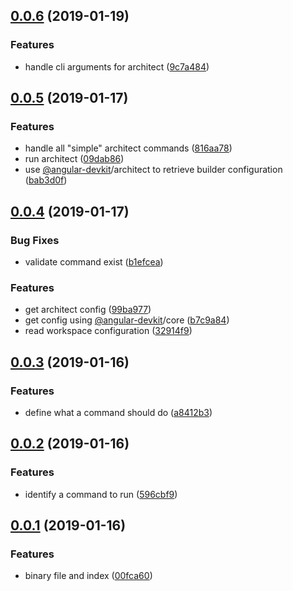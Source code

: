 ## [0.0.6](https://github.com/noelmace/simplified-angular-cli/compare/v0.0.5...v0.0.6) (2019-01-19)


### Features

* handle cli arguments for architect ([9c7a484](https://github.com/noelmace/simplified-angular-cli/commit/9c7a484))



## [0.0.5](https://github.com/noelmace/simplified-angular-cli/compare/v0.0.4...v0.0.5) (2019-01-17)


### Features

* handle all "simple" architect commands ([816aa78](https://github.com/noelmace/simplified-angular-cli/commit/816aa78))
* run architect ([09dab86](https://github.com/noelmace/simplified-angular-cli/commit/09dab86))
* use [@angular-devkit](https://github.com/angular-devkit)/architect to retrieve builder configuration ([bab3d0f](https://github.com/noelmace/simplified-angular-cli/commit/bab3d0f))



## [0.0.4](https://github.com/noelmace/simplified-angular-cli/compare/v0.0.3...v0.0.4) (2019-01-17)


### Bug Fixes

* validate command exist ([b1efcea](https://github.com/noelmace/simplified-angular-cli/commit/b1efcea))


### Features

* get architect config ([99ba977](https://github.com/noelmace/simplified-angular-cli/commit/99ba977))
* get config using [@angular-devkit](https://github.com/angular-devkit)/core ([b7c9a84](https://github.com/noelmace/simplified-angular-cli/commit/b7c9a84))
* read workspace configuration ([32914f9](https://github.com/noelmace/simplified-angular-cli/commit/32914f9))



## [0.0.3](https://github.com/noelmace/simplified-angular-cli/compare/v0.0.2...v0.0.3) (2019-01-16)


### Features

* define what a command should do ([a8412b3](https://github.com/noelmace/simplified-angular-cli/commit/a8412b3))



## [0.0.2](https://github.com/noelmace/simplified-angular-cli/compare/v0.0.1...v0.0.2) (2019-01-16)


### Features

* identify a command to run ([596cbf9](https://github.com/noelmace/simplified-angular-cli/commit/596cbf9))



## [0.0.1](https://github.com/noelmace/simplified-angular-cli/compare/00fca60...v0.0.1) (2019-01-16)


### Features

* binary file and index ([00fca60](https://github.com/noelmace/simplified-angular-cli/commit/00fca60))



